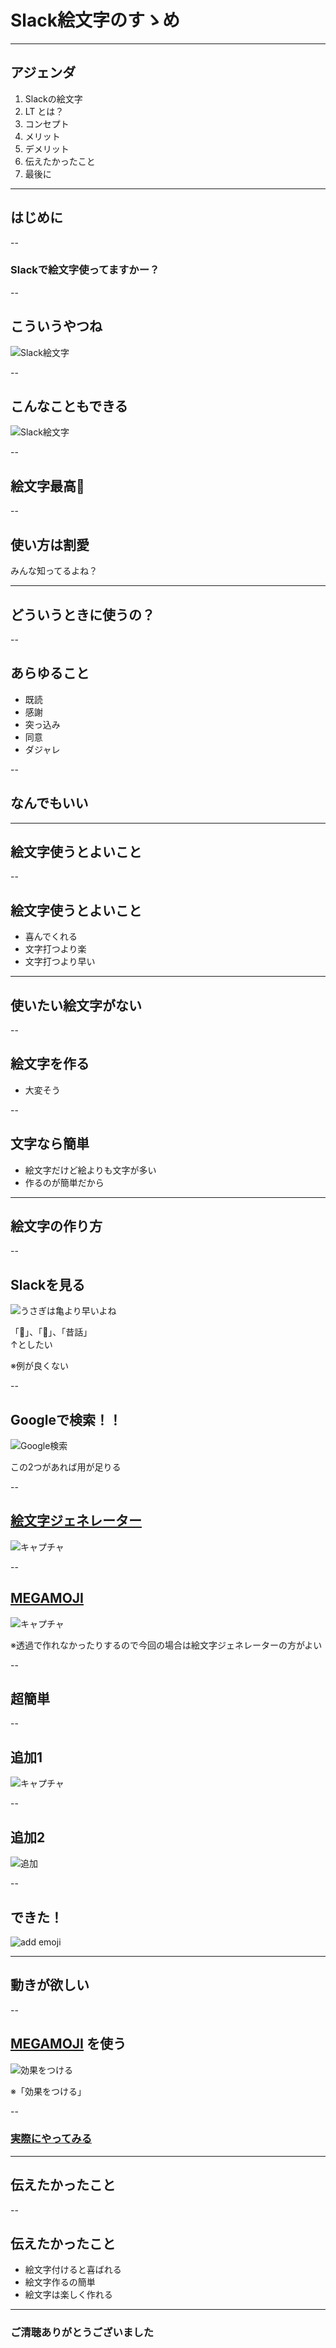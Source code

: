 <style type="text/css">
  .reveal h1,
  .reveal h2,
  .reveal h3,
  .reveal h4,
  .reveal h5,
  .reveal h6 {
    text-transform: none;
  }
</style>

# Slack絵文字のすゝめ

---

## アジェンダ

1. Slackの絵文字
2. LT とは？
3. コンセプト
4. メリット
5. デメリット
6. 伝えたかったこと
7. 最後に

---

## はじめに

--

### Slackで絵文字使ってますかー？

--

## こういうやつね

![Slack絵文字](2023-01-21-10-59-51.png)

--

## こんなこともできる

![Slack絵文字](kita.gif)

--

## 絵文字最高🎉

--

## 使い方は割愛

みんな知ってるよね？

---

## どういうときに使うの？

--

## あらゆること
- 既読
- 感謝
- 突っ込み
- 同意
- ダジャレ

--

## なんでもいい

---

## 絵文字使うとよいこと

--

## 絵文字使うとよいこと

- 喜んでくれる
- 文字打つより楽
- 文字打つより早い

---

## 使いたい絵文字がない

--

## 絵文字を作る

- 大変そう

--

## 文字なら簡単

- 絵文字だけど絵よりも文字が多い
- 作るのが簡単だから

---

## 絵文字の作り方

--

## Slackを見る

![うさぎは亀より早いよね](2023-01-22-22-13-12.png)

「🐰」、「🐢」、「昔話」  
↑としたい

※例が良くない

--

## Googleで検索！！

![Google検索](2023-01-22-22-15-37.png)

この2つがあれば用が足りる

--

## [絵文字ジェネレーター](https://emoji-gen.ninja/)

![キャプチャ](2023-01-22-22-17-47.png)

--

## [MEGAMOJI](https://zk-phi.github.io/MEGAMOJI/)

![キャプチャ](2023-01-22-22-19-54.png)

※透過で作れなかったりするので今回の場合は絵文字ジェネレーターの方がよい  

--

## 超簡単

--

## 追加1

![キャプチャ](2023-01-22-22-23-16.png)

--

## 追加2

![追加](2023-01-22-22-24-43.png)

--

## できた！

![add emoji](2023-01-22-22-38-59.png)

---

## 動きが欲しい

--

## [MEGAMOJI](https://zk-phi.github.io/MEGAMOJI/) を使う

![効果をつける](2023-01-22-22-34-46.png)

※「効果をつける」

--

### [実際にやってみる](https://zk-phi.github.io/MEGAMOJI/)

---

## 伝えたかったこと

--

## 伝えたかったこと
- 絵文字付けると喜ばれる
- 絵文字作るの簡単
- 絵文字は楽しく作れる

---

### ご清聴ありがとうございました
